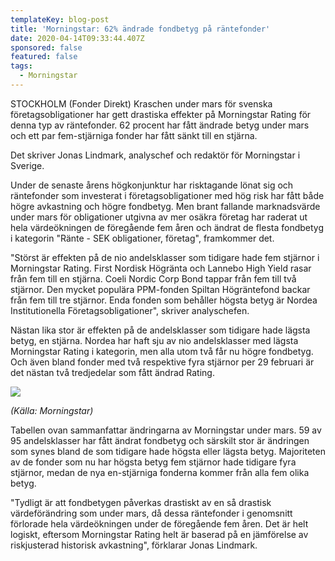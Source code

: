 ```yaml
---
templateKey: blog-post
title: 'Morningstar: 62% ändrade fondbetyg på räntefonder'
date: 2020-04-14T09:33:44.407Z
sponsored: false
featured: false
tags:
  - Morningstar
---
```

STOCKHOLM (Fonder Direkt) Kraschen under mars för svenska företagsobligationer har gett drastiska effekter på Morningstar Rating för denna typ av räntefonder. 62 procent har fått ändrade betyg under mars och ett par fem-stjärniga fonder har fått sänkt till en stjärna.

Det skriver Jonas Lindmark, analyschef och redaktör för Morningstar i Sverige.

Under de senaste årens högkonjunktur har risktagande lönat sig och räntefonder som investerat i företagsobligationer med hög risk har fått både högre avkastning och högre fondbetyg. Men brant fallande marknadsvärde under mars för obligationer utgivna av mer osäkra företag har raderat ut hela värdeökningen de föregående fem åren och ändrat de flesta fondbetyg i kategorin "Ränte - SEK obligationer, företag", framkommer det.

"Störst är effekten på de nio andelsklasser som tidigare hade fem stjärnor i Morningstar Rating. First Nordisk Högränta och Lannebo High Yield rasar från fem till en stjärna. Coeli Nordic Corp Bond tappar från fem till två stjärnor. Den mycket populära PPM-fonden Spiltan Högräntefond backar från fem till tre stjärnor. Enda fonden som behåller högsta betyg är Nordea Institutionella Företagsobligationer", skriver analyschefen.

Nästan lika stor är effekten på de andelsklasser som tidigare hade lägsta betyg, en stjärna. Nordea har haft sju av nio andelsklasser med lägsta Morningstar Rating i kategorin, men alla utom två får nu högre fondbetyg. Och även bland fonder med två respektive fyra stjärnor per 29 februari är det nästan två tredjedelar som fått ändrad Rating.

![](/img/morng.png)

*(Källa: Morningstar)*

Tabellen ovan sammanfattar ändringarna av Morningstar under mars. 59 av 95 andelsklasser har fått ändrat fondbetyg och särskilt stor är ändringen som synes bland de som tidigare hade högsta eller lägsta betyg. Majoriteten av de fonder som nu har högsta betyg fem stjärnor hade tidigare fyra stjärnor, medan de nya en-stjärniga fonderna kommer från alla fem olika betyg.

"Tydligt är att fondbetygen påverkas drastiskt av en så drastisk värdeförändring som under mars, då dessa räntefonder i genomsnitt förlorade hela värdeökningen under de föregående fem åren. Det är helt logiskt, eftersom Morningstar Rating helt är baserad på en jämförelse av riskjusterad historisk avkastning", förklarar Jonas Lindmark.